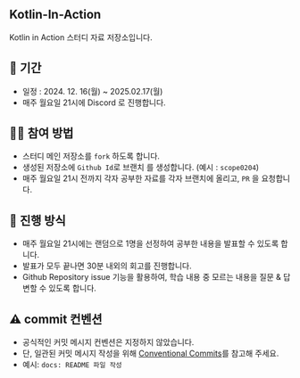 ## Kotlin-In-Action

Kotlin in Action 스터디 자료 저장소입니다.

## 📆 기간

- 일정 : 2024. 12. 16(월) ~ 2025.02.17(월)
- 매주 월요일 21시에 Discord 로 진행합니다.

## 🙆‍♂️ 참여 방법

- 스터디 메인 저장소를 `fork` 하도록 합니다.
- 생성된 저장소에 `Github Id`로 브랜치 를 생성합니다. (예시 : `scope0204`)
- 매주 월요일 21시 전까지 각자 공부한 자료를 각자 브랜치에 올리고, `PR` 을 요청합니다.

## 📜 진행 방식

- 매주 월요일 21시에는 랜덤으로 1명을 선정하여 공부한 내용을 발표할 수 있도록 합니다.
- 발표가 모두 끝나면 30분 내외의 회고를 진행합니다.
- Github Repository issue 기능을 활용하여, 학습 내용 중 모르는 내용을 질문 & 답변할 수 있도록 합니다.

## ⚠️ commit 컨벤션

- 공식적인 커밋 메시지 컨벤션은 지정하지 않았습니다.
- 단, 일관된 커밋 메시지 작성을 위해 [Conventional Commits](https://www.conventionalcommits.org/ko/v1.0.0/)를 참고해 주세요.
- 예시: `docs: README 파일 작성`
